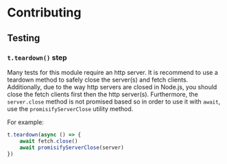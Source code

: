 # Contributing

## Testing

### `t.teardown()` step

Many tests for this module require an http server. It is recommend to use a teardown method to safely close the server(s) and fetch clients. Additionally, due to the way http servers are closed in Node.js, you should close the fetch clients first then the http server(s). Furthermore, the `server.close` method is not promised based so in order to use it with `await`, use the `promisifyServerClose` utility method.

For example:

```js
t.teardown(async () => {
	await fetch.close()
	await promisifyServerClose(server)
})
```